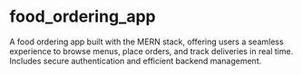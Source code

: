 # food_ordering_app
A food ordering app built with the MERN stack, offering users a seamless experience to browse menus, place orders, and track deliveries in real time. Includes secure authentication and efficient backend management.
